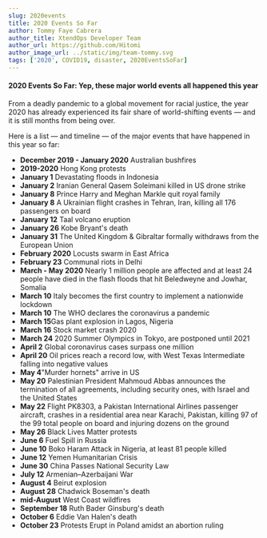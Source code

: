 ```yaml
---
slug: 2020events
title: 2020 Events So Far
author: Tommy Faye Cabrera
author_title: XtendOps Developer Team
author_url: https://github.com/Hitomi
author_image_url: ../static/img/team-tommy.svg
tags: ['2020', COVID19, disaster, 2020EventsSoFar]
---
```


#### 2020 Events So Far: Yep, these major world events all happened this year

From a deadly pandemic to a global movement for racial justice, the year 2020 has already experienced its fair share of world-shifting events — and it is still months from being over.

Here is a list — and timeline — of the major events that have happened in this year so far:
- **December 2019 - January 2020** Australian bushfires
- **2019-2020** Hong Kong protests
- **January 1** Devastating floods in Indonesia
- **January 2** Iranian General Qasem Soleimani killed in US drone strike
- **January 8** Prince Harry and Meghan Markle quit royal family
- **January 8** A Ukrainian flight crashes in Tehran, Iran, killing all 176 passengers on board
- **January 12** Taal volcano eruption
- **January 26** Kobe Bryant's death
- **January 31** The United Kingdom & Gibraltar formally withdraws from the European Union
- **February 2020** Locusts swarm in East Africa
- **February 23** Communal riots in Delhi
- **March - May 2020** Nearly 1 million people are affected and at least 24 people have died in the flash floods that hit Beledweyne and Jowhar, Somalia
- **March 10** Italy becomes the first country to implement a nationwide lockdown
- **March 10** The WHO declares the coronavirus a pandemic
- **March 15**Gas plant explosion in Lagos, Nigeria
- **March 16** Stock market crash 2020
- **March 24** 2020 Summer Olympics in Tokyo, are postponed until 2021
- **April 2** Global coronavirus cases surpass one million
- **April 20** Oil prices reach a record low, with West Texas Intermediate falling into negative values
- **May 4**"Murder hornets" arrive in US
- **May 20** Palestinian President Mahmoud Abbas announces the termination of all agreements, including security ones, with Israel and the United States
- **May 22** Flight PK8303, a Pakistan International Airlines passenger aircraft, crashes in a residential area near Karachi, Pakistan, killing 97 of the 99 total people on board and injuring dozens on the ground
- **May 26** Black Lives Matter protests
- **June 6** Fuel Spill in Russia
- **June 10** Boko Haram Attack in Nigeria, at least 81 people killed
- **June 12** Yemen Humanitarian Crisis
- **June 30** China Passes National Security Law
- **July 12** Armenian–Azerbaijani War
- **August 4** Beirut explosion
- **August 28** Chadwick Boseman's death
- **mid-August** West Coast wildfires
- **September 18** Ruth Bader Ginsburg's death
- **October 6** Eddie Van Halen's death
- **October 23** Protests Erupt in Poland amidst an abortion ruling 